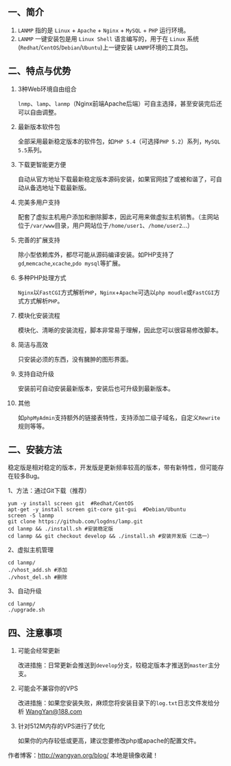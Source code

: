 ## 一、简介

1.    `LANMP` 指的是 `Linux` + `Apache` + `Nginx` + `MySQL` + `PHP` 运行环境。
2.	`LANMP` 一键安装包是用 `Linux Shell` 语言编写的，用于在 `Linux` 系统(`Redhat`/`CentOS`/`Debian`/`Ubuntu`)上一键安装 `LANMP`环境的工具包。

## 二、特点与优势

1.	3种Web环境自由组合

	`lnmp`、`lamp`、`lanmp`（Nginx前端Apache后端）可自主选择，甚至安装完后还可以自由调整。

2.	最新版本软件包

	全部采用最新稳定版本的软件包，如`PHP 5.4`（可选择`PHP 5.2`）系列，`MySQL 5.5`系列。

3.	下载更智能更方便

	自动从官方地址下载最新稳定版本源码安装，如果官网挂了或被和谐了，可自动从备选地址下载最新版。

4.	完美多用户支持

	配套了虚拟主机用户添加和删除脚本，因此可用来做虚拟主机销售。（主网站位于`/var/www`目录，用户网站位于`/home/user1`、`/home/user2`...）

5.	完善的扩展支持

	除小型依赖库外，都尽可能从源码编译安装。如PHP支持了`gd`,`memcache`,`xcache`,`pdo mysql`等扩展。

6.	多种PHP处理方式

	`Nginx`以`FastCGI`方式解析`PHP`，`Nginx`+`Apache`可选以`php moudle`或`FastCGI`方式方式解析`PHP`。

7.	模块化安装流程

	模块化、清晰的安装流程，脚本非常易于理解，因此您可以很容易修改脚本。

8.	简洁与高效

	只安装必须的东西，没有臃肿的图形界面。

9.	支持自动升级

	安装前可自动安装最新版本，安装后也可升级到最新版本。

10.	其他

	如`phpMyAdmin`支持额外的链接表特性，支持添加二级子域名，自定义`Rewrite`规则等等。


## 二、安装方法

稳定版是相对稳定的版本，开发版是更新频率较高的版本，带有新特性，但可能存在较多Bug。

1、方法：通过Git下载（推荐）

	yum -y install screen git  #Redhat/CentOS
	apt-get -y install screen git-core git-gui  #Debian/Ubuntu
	screen -S lanmp
	git clone https://github.com/logdns/lamp.git
	cd lanmp && ./install.sh #安装稳定版
	cd lanmp && git checkout develop && ./install.sh #安装开发版（二选一）

2、虚拟主机管理

	cd lanmp/
	./vhost_add.sh #添加
	./vhost_del.sh #删除

3、自动升级

	cd lanmp/
	./upgrade.sh

## 四、注意事项

1.	可能会经常更新

	改进措施：日常更新会推送到`develop`分支，较稳定版本才推送到`master`主分支。

2.	可能会不兼容你的VPS

	改进措施：如果您安装失败，麻烦您将安装目录下的`log.txt`日志文件发给分析 [WangYan@188.com](WangYan@188.com)

3.	针对512M内存的VPS进行了优化

	如果你的内存较低或更高，建议您要修改php或apache的配置文件。
	
 作者博客：http://wangyan.org/blog/  本地是镜像收藏！

